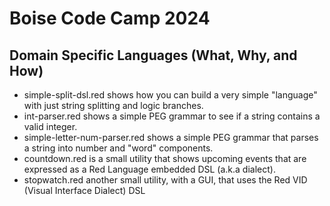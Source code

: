 # Boise Code Camp 2024

## Domain Specific Languages (What, Why, and How)

- simple-split-dsl.red shows how you can build a very simple "language" with just string splitting and logic branches.
- int-parser.red shows a simple PEG grammar to see if a string contains a valid integer.
- simple-letter-num-parser.red shows a simple PEG grammar that parses a string into number and "word" components.
- countdown.red is a small utility that shows upcoming events that are expressed as a Red Language embedded DSL (a.k.a dialect).
- stopwatch.red another small utility, with a GUI, that uses the Red VID (Visual Interface Dialect) DSL


